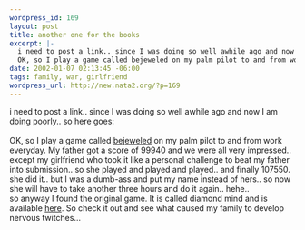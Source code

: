 ```yaml
--- 
wordpress_id: 169
layout: post
title: another one for the books
excerpt: |-
  i need to post a link.. since I was doing so well awhile ago and now I am doing poorly.. so here goes:
  OK, so I play a game called bejeweled on my palm pilot to and from work everyday. My father got a score of 99940 and we were all very impressed.. except my girlfriend who took it like a personal challenge to beat my father into su...
date: 2002-01-07 02:13:45 -06:00
tags: family, war, girlfriend
wordpress_url: http://new.nata2.org/?p=169
---
```

i need to post a link.. since I was doing so well awhile ago and now I am doing poorly.. so here goes:<br/><br/>
OK, so I play a game called <a href="http://www.astraware.com/palm/bejeweled/">bejeweled</a> on my palm pilot to and from work everyday. My father got a score of 99940 and we were all very impressed.. except my girlfriend who took it like a personal challenge to beat my father into submission.. so she played and played and played.. and finally 107550. she did it.. but I was a dumb-ass and put my name instead of hers.. so now she will have to take another three hours and do it again.. hehe.. <br/>so anyway I found the original game. It is called diamond mind and is available <a href="http://www.popcap.com/">here</a>. So check it out and see what caused my family to develop nervous twitches...
